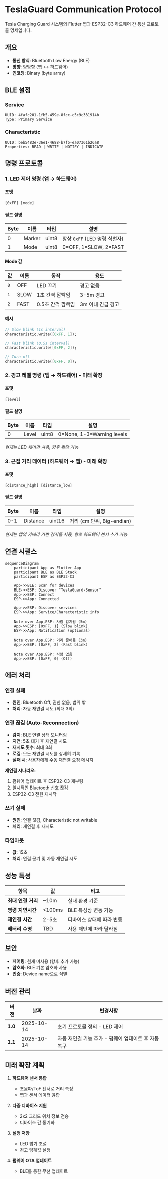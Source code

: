 # TeslaGuard Communication Protocol

Tesla Charging Guard 시스템의 Flutter 앱과 ESP32-C3 하드웨어 간 통신 프로토콜 명세입니다.

## 개요

- **통신 방식**: Bluetooth Low Energy (BLE)
- **방향**: 양방향 (앱 ↔ 하드웨어)
- **인코딩**: Binary (byte array)

## BLE 설정

### Service
```
UUID: 4fafc201-1fb5-459e-8fcc-c5c9c331914b
Type: Primary Service
```

### Characteristic
```
UUID: beb5483e-36e1-4688-b7f5-ea07361b26a8
Properties: READ | WRITE | NOTIFY | INDICATE
```

## 명령 프로토콜

### 1. LED 제어 명령 (앱 → 하드웨어)

#### 포맷
```
[0xFF] [mode]
```

#### 필드 설명
| Byte | 이름 | 타입 | 설명 |
|------|------|------|------|
| 0 | Marker | uint8 | 항상 `0xFF` (LED 명령 식별자) |
| 1 | Mode | uint8 | 0=OFF, 1=SLOW, 2=FAST |

#### Mode 값
| 값 | 이름 | 동작 | 용도 |
|---|------|------|------|
| `0` | OFF | LED 끄기 | 경고 없음 |
| `1` | SLOW | 1초 간격 깜빡임 | 3-5m 경고 |
| `2` | FAST | 0.5초 간격 깜빡임 | 3m 이내 긴급 경고 |

#### 예시
```dart
// Slow blink (1s interval)
characteristic.write([0xFF, 1]);

// Fast blink (0.5s interval)
characteristic.write([0xFF, 2]);

// Turn off
characteristic.write([0xFF, 0]);
```

### 2. 경고 레벨 명령 (앱 → 하드웨어) - 미래 확장

#### 포맷
```
[level]
```

#### 필드 설명
| Byte | 이름 | 타입 | 설명 |
|------|------|------|------|
| 0 | Level | uint8 | 0=None, 1-3=Warning levels |

*현재는 LED 제어만 사용, 향후 확장 가능*

### 3. 근접 거리 데이터 (하드웨어 → 앱) - 미래 확장

#### 포맷
```
[distance_high] [distance_low]
```

#### 필드 설명
| Byte | 이름 | 타입 | 설명 |
|------|------|------|------|
| 0-1 | Distance | uint16 | 거리 (cm 단위, Big-endian) |

*현재는 앱의 카메라 기반 감지를 사용, 향후 하드웨어 센서 추가 가능*

## 연결 시퀀스

```mermaid
sequenceDiagram
    participant App as Flutter App
    participant BLE as BLE Stack
    participant ESP as ESP32-C3

    App->>BLE: Scan for devices
    BLE->>ESP: Discover "TeslaGuard-Sensor"
    App->>ESP: Connect
    ESP->>App: Connected

    App->>ESP: Discover services
    ESP->>App: Service/Characteristic info

    Note over App,ESP: 사람 감지됨 (5m)
    App->>ESP: [0xFF, 1] (Slow blink)
    ESP->>App: Notification (optional)

    Note over App,ESP: 거리 줄어듦 (3m)
    App->>ESP: [0xFF, 2] (Fast blink)

    Note over App,ESP: 사람 없음
    App->>ESP: [0xFF, 0] (Off)
```

## 에러 처리

### 연결 실패
- **원인**: Bluetooth Off, 권한 없음, 범위 밖
- **처리**: 자동 재연결 시도 (최대 3회)

### 연결 끊김 (Auto-Reconnection)
- **감지**: BLE 연결 상태 모니터링
- **지연**: 5초 대기 후 재연결 시도
- **재시도 횟수**: 최대 3회
- **로깅**: 모든 재연결 시도를 상세히 기록
- **실패 시**: 사용자에게 수동 재연결 요청 메시지

**재연결 시나리오:**
1. 펌웨어 업데이트 후 ESP32-C3 재부팅
2. 일시적인 Bluetooth 신호 끊김
3. ESP32-C3 전원 재시작

### 쓰기 실패
- **원인**: 연결 끊김, Characteristic not writable
- **처리**: 재연결 후 재시도

### 타임아웃
- **값**: 15초
- **처리**: 연결 끊기 및 자동 재연결 시도

## 성능 특성

| 항목 | 값 | 비고 |
|------|-----|------|
| **최대 연결 거리** | ~10m | 실내 환경 기준 |
| **명령 지연시간** | <100ms | BLE 특성상 변동 가능 |
| **재연결 시간** | 2-5초 | 디바이스 상태에 따라 변동 |
| **배터리 수명** | TBD | 사용 패턴에 따라 달라짐 |

## 보안

- **페어링**: 현재 미사용 (향후 추가 가능)
- **암호화**: BLE 기본 암호화 사용
- **인증**: Device name으로 식별

## 버전 관리

| 버전 | 날짜 | 변경사항 |
|------|------|---------|
| **1.0** | 2025-10-14 | 초기 프로토콜 정의 - LED 제어 |
| **1.1** | 2025-10-14 | 자동 재연결 기능 추가 - 펌웨어 업데이트 후 자동 복구 |

## 미래 확장 계획

1. **하드웨어 센서 통합**
   - 초음파/ToF 센서로 거리 측정
   - 앱과 센서 데이터 융합

2. **다중 디바이스 지원**
   - 2x2 그리드 위치 정보 전송
   - 디바이스 간 동기화

3. **설정 저장**
   - LED 밝기 조절
   - 경고 임계값 설정

4. **펌웨어 OTA 업데이트**
   - BLE를 통한 무선 업데이트
